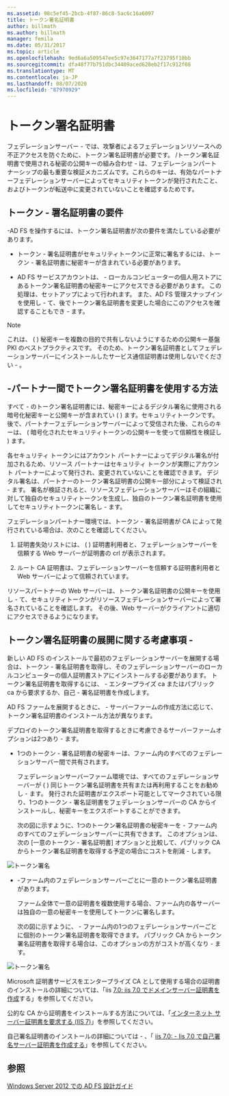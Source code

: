 ```yaml
---
ms.assetid: 98c5ef45-2bcb-4f87-86c8-5ac6c16a6097
title: トークン署名証明書
author: billmath
ms.author: billmath
manager: femila
ms.date: 05/31/2017
ms.topic: article
ms.openlocfilehash: 9ed6a6a509547ee5c97e3647177a7f23795f10bb
ms.sourcegitcommit: dfa48f77b751dbc34409aced628eb2f17c912f08
ms.translationtype: MT
ms.contentlocale: ja-JP
ms.lasthandoff: 08/07/2020
ms.locfileid: "87970929"
---
```

# <a name="token-signing-certificates"></a>トークン署名証明書

フェデレーションサーバー \- では、攻撃者によるフェデレーションリソースへの不正アクセスを防ぐために、トークン署名証明書が必要です。 \/トークン署名証明書で使用される秘密の公開キーの組み合わせ \- は、フェデレーションパートナーシップの最も重要な検証メカニズムです。これらのキーは、有効なパートナーフェデレーションサーバーによってセキュリティトークンが発行されたこと、およびトークンが転送中に変更されていないことを確認するためです。

## <a name="token-signing-certificate-requirements"></a>トークン \- 署名証明書の要件
\-AD FS を操作するには、トークン署名証明書が次の要件を満たしている必要があります。

-   トークン \- 署名証明書がセキュリティトークンに正常に署名するには、トークン \- 署名証明書に秘密キーが含まれている必要があります。

-   AD FS サービスアカウントは、 \- ローカルコンピューターの個人用ストアにあるトークン署名証明書の秘密キーにアクセスできる必要があります。 この処理は、セットアップによって行われます。 また、AD FS 管理スナップインを使用し \- て、後でトークン署名証明書を変更した場合にこのアクセスを確認することもでき \- ます。

> [!NOTE]
> これは、 \( \) 秘密キーを複数の目的で共有しないようにするための公開キー基盤 PKI のベストプラクティスです。 そのため、トークン署名証明書としてフェデレーションサーバーにインストールしたサービス通信証明書は使用しないでください \- 。

## <a name="how-token-signing-certificates-are-used-across-partners"></a>\-パートナー間でトークン署名証明書を使用する方法
すべて \- のトークン署名証明書には、秘密キーによるデジタル署名に使用される暗号化秘密キーと公開キーが含まれてい \( \) ます。セキュリティトークンです。 後で、パートナーフェデレーションサーバーによって受信された後、これらのキーは、 \( 暗号化されたセキュリティトークンの公開キーを使って信頼性を検証し \) ます。

各セキュリティ トークンにはアカウント パートナーによってデジタル署名が付加されるため、リソース パートナーはセキュリティ トークンが実際にアカウント パートナーによって発行され、変更されていないことを確認できます。 デジタル署名は、パートナーのトークン署名証明書の公開キー部分によって検証され \- ます。 署名が検証されると、リソースフェデレーションサーバーはその組織に対して独自のセキュリティトークンを生成し、独自のトークン署名証明書を使用してセキュリティトークンに署名し \- ます。

フェデレーションパートナー環境では、トークン \- 署名証明書が CA によって発行されている場合は、次のことを確認してください。

1.  証明書失効リストには、 \( \) 証明書利用者と、フェデレーションサーバーを信頼する Web サーバーが証明書の crl が表示されます。

2.  ルート CA 証明書は、フェデレーションサーバーを信頼する証明書利用者と Web サーバーによって信頼されています。

リソースパートナーの Web サーバーは、トークン署名証明書の公開キーを使用し \- て、セキュリティトークンがリソースフェデレーションサーバーによって署名されていることを確認します。 その後、Web サーバーがクライアントに適切にアクセスできるようになります。

## <a name="deployment-considerations-for-token-signing-certificates"></a>トークン署名証明書の展開に関する考慮事項 \-
新しい AD FS のインストールで最初のフェデレーションサーバーを展開する場合は、トークン \- 署名証明書を取得し、そのフェデレーションサーバーのローカルコンピューターの個人証明書ストアにインストールする必要があります。 トークン署名証明書を取得するには、 \- エンタープライズ ca またはパブリック ca から要求するか、自己 \- 署名証明書を作成します。

AD FS ファームを展開するときに、 \- サーバーファームの作成方法に応じて、トークン署名証明書のインストール方法が異なります。

デプロイのトークン署名証明書を取得するときに考慮できるサーバーファームオプションは2つあり \- ます。

-   1つのトークン \- 署名証明書の秘密キーは、ファーム内のすべてのフェデレーションサーバー間で共有されます。

    フェデレーションサーバーファーム環境では、すべてのフェデレーションサーバーが \( \) 同じトークン署名証明書を共有または再利用することをお勧めし \- ます。 発行された証明書がエクスポート可能としてマークされている限り、1つのトークン \- 署名証明書をフェデレーションサーバーの CA からインストールし、秘密キーをエクスポートすることができます。

    次の図に示すように、1つのトークン署名証明書の秘密キーを \- ファーム内のすべてのフェデレーションサーバーに共有できます。 このオプションは、次の [一意のトークン \- 署名証明書] オプションと比較して、パブリック CA からトークン署名証明書を取得する予定の場合にコストを削減 \- します。

![トークン署名](media/adfs2_fedserver_certstory_3.gif)

-   \-ファーム内のフェデレーションサーバーごとに一意のトークン署名証明書があります。

    ファーム全体で一意の証明書を複数使用する場合、ファーム内の各サーバーは独自の一意の秘密キーを使用してトークンに署名します。

    次の図に示すように、 \- ファーム内の1つのフェデレーションサーバーごとに個別のトークン署名証明書を取得できます。 パブリック CA からトークン署名証明書を取得する場合は、このオプションの方がコストが高くなり \- ます。

![トークン署名](media/adfs2_fedserver_certstory_4.gif)

Microsoft 証明書サービスをエンタープライズ CA として使用する場合の証明書のインストールの詳細については、「iis [7.0: iis 7.0 でドメインサーバー証明書を作成](https://go.microsoft.com/fwlink/?LinkId=108548)する」を参照してください。

公的な CA から証明書をインストールする方法については、「[インターネット サーバー証明書を要求する (IIS 7)](https://go.microsoft.com/fwlink/?LinkId=108549)」を参照してください。

自己署名証明書のインストールの詳細については \- 、「 [iis 7.0: \- Iis 7.0 で自己署名サーバー証明書を作成する](https://go.microsoft.com/fwlink/?LinkID=108271)」を参照してください。

## <a name="see-also"></a>参照
[Windows Server 2012 での AD FS 設計ガイド](AD-FS-Design-Guide-in-Windows-Server-2012.md)
